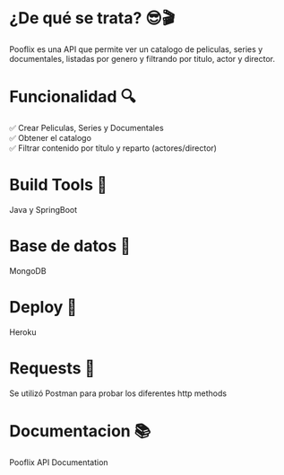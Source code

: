 # ¿De qué se trata? 😎🎬
Pooflix es una API que permite ver un catalogo de peliculas, series y documentales, listadas por genero y filtrando por titulo, actor y director.

# Funcionalidad 🔍

✅ Crear Peliculas, Series y Documentales <br>
✅ Obtener el catalogo <br>
✅ Filtrar contenido por título y reparto (actores/director) <br>

# Build Tools 🔧  
Java y SpringBoot

# Base de datos 💾
MongoDB

# Deploy 🚀
Heroku

# Requests  📡 
Se utilizó Postman para probar los diferentes http methods 

# Documentacion 📚

Pooflix API Documentation 



